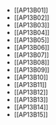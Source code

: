 - [[AP13B01]]
- [[AP13B02]]
- [[AP13B03]]
- [[AP13B04]]
- [[AP13B05]]
- [[AP13B06]]
- [[AP13B07]]
- [[AP13B08]]
- [[AP13B09]]
- [[AP13B10]]
- [[AP13B11]]
- [[AP13B12]]
- [[AP13B13]]
- [[AP13B14]]
- [[AP13B15]]